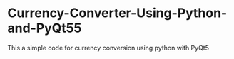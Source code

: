 # Currency-Converter-Using-Python-and-PyQt55
This a simple code for currency conversion using python with PyQt5
